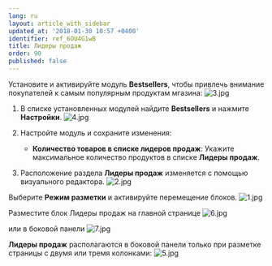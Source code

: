 ```yaml
---
lang: ru
layout: article_with_sidebar
updated_at: '2018-01-30 10:57 +0400'
identifier: ref_6OU4G1wB
title: Лидеры продаж
order: 90
published: false
---
```

Установите и активируйте модуль **Bestsellers**, чтобы привлечь внимание покупателей к самым популярным продуктам мгазина:
![3.jpg]({{site.baseurl}}/attachments/ref_6OU4G1wB/3.jpg)

1.  В списке установленных модулей найдите **Bestsellers** и нажмите **Настройки**.
    ![4.jpg]({{site.baseurl}}/attachments/ref_6OU4G1wB/4.jpg)

2. Настройте модуль и сохраните изменения:
    
    *   **Количество товаров в списке лидеров продаж**: Укажите максимальное количество продуктов в списке **Лидеры продаж**.
    
3. Расположение раздела **Лидеры продаж** изменяется с помощью визуального редактора.
![2.jpg]({{site.baseurl}}/attachments/ref_6OU4G1wB/2.jpg)

Выберите **Режим разметки** и активируйте перемещение блоков.
![1.jpg]({{site.baseurl}}/attachments/ref_6OU4G1wB/1.jpg)

Разместите блок Лидеры продаж на главной странице
![6.jpg]({{site.baseurl}}/attachments/ref_6OU4G1wB/6.jpg)

или в боковой панели
![7.jpg]({{site.baseurl}}/attachments/ref_6OU4G1wB/7.jpg)

**Лидеры продаж** располагаются в боковой панели только при разметке страницы с двумя или тремя колонками:
![5.jpg]({{site.baseurl}}/attachments/ref_6OU4G1wB/5.jpg)





